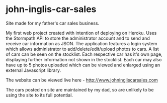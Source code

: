 # john-inglis-car-sales
Site made for my father's car sales business. 

My first web project created with intention of deploying on Heroku. Uses the Stormpath API to store the administrator account and to send and receive car information as JSON.   The application features a login system which allows administrator to add/delete/edit/upload photos to cars. A list of cars can be seen on the stocklist. Each respective car has it's own page, displaying further information not shown in the stocklist. Each car may also have up to 5 photos uploaded which can be viewed and enlarged using an external Javascript library.

The website can be viewed live here - http://www.johningliscarsales.com

The cars posted on site are maintained by my dad, so are unlikely to be using the site to its full potential. 

